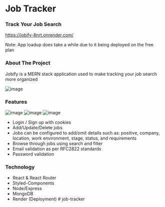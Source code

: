 # Job Tracker

### Track Your Job Search

https://jobify-8nrt.onrender.com/

Note: App loadup does take a while due to it being deployed on the free plan

### About The Project
Jobify is a MERN stack application used to make tracking your job search more organized

![image](https://github.com/briansjkim/job-manager/assets/39395494/ee512350-b4c6-4325-8b6d-832efa0f36f9)


### Features
![image](https://github.com/briansjkim/job-manager/assets/39395494/004f1a8b-1a9e-4522-af6f-c0ddcbaae350)
![image](https://github.com/briansjkim/job-manager/assets/39395494/dee3f86a-5b2f-4060-84b1-6dd30e8baff5)
![image](https://github.com/briansjkim/job-manager/assets/39395494/2c8cb3cf-7d81-46f6-8701-4a7e68822ae2)

- Login / Sign up with cookies
- Add/Update/Delete jobs
-   Jobs can be configured to add/omit details such as: positive, company, location, work environment, stage, status, and requirements
- Browse through jobs using search and filter
- Email validation as per RFC2822 standards
- Password validation

### Technology
- React & React Router
- Styled-Components
- Node/Express
- MongoDB
- Render (Deployment)
#   j o b - t r a c k e r  
 